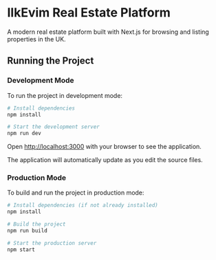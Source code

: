 # IlkEvim Real Estate Platform

A modern real estate platform built with Next.js for browsing and listing properties in the UK.

## Running the Project

### Development Mode

To run the project in development mode:

```bash
# Install dependencies
npm install

# Start the development server
npm run dev
```

Open [http://localhost:3000](http://localhost:3000) with your browser to see the application.

The application will automatically update as you edit the source files.

### Production Mode

To build and run the project in production mode:

```bash
# Install dependencies (if not already installed)
npm install

# Build the project
npm run build

# Start the production server
npm start
```

